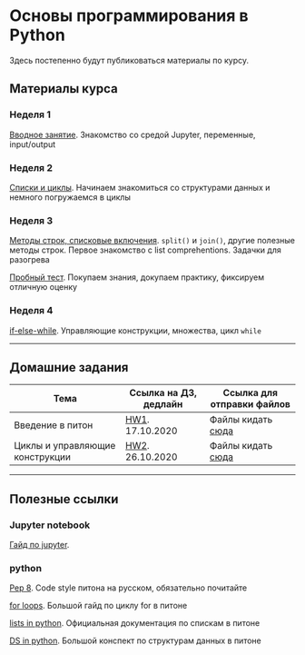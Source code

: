 # Основы программирования в Python 

Здесь постепенно будут публиковаться материалы по курсу.

## Материалы курса

### Неделя 1

[Вводное занятие](https://github.com/mikefilatov/pypol2020/tree/master/week_1). Знакомство со средой Jupyter, переменные, input/output

### Неделя 2

[Списки и циклы](https://github.com/mikefilatov/pypol2020/tree/master/week_2). Начинаем знакомиться со структурами данных и немного погружаемся в циклы

### Неделя 3 

[Методы строк, списковые включения](https://github.com/mikefilatov/pypol2020/tree/master/week_3). `split()` и `join()`, другие полезные методы строк. Первое знакомство с list comprehentions. Задачки для разогрева

[Пробный тест](https://docs.google.com/document/d/1nOzTVK0Dz5-xXTeBjD1Y0W5lzk42l9FUGjdsIGxq7Vo/edit). Покупаем знания, докупаем практику, фиксируем отличную оценку

### Неделя 4 

[if-else-while](https://github.com/mikefilatov/pypol2020/tree/master/week_4). Управляющие конструкции, множества, цикл `while`

----

## Домашние задания


|          Тема        |       Ссылка на ДЗ, дедлайн        |    Ссылка для отправки файлов                |
|------------------|---------------|--------------------|
| Введение в питон | [HW1](https://github.com/mikefilatov/pypol2020/blob/master/HW/hw1.ipynb).  17.10.2020 | Файлы кидать [сюда](https://www.dropbox.com/request/bYaF8bwqHziUtv0CyCXn)  |
| Циклы и управляющие конструкции    | [HW2](https://github.com/mikefilatov/pypol2020/blob/master/HW/hw2.ipynb). 26.10.2020          |      Файлы кидать [сюда](https://www.dropbox.com/request/d8i5pRbAhYOL479WUpeA)              |


----

## Полезные ссылки

### Jupyter notebook

[Гайд по jupyter](https://jupyter-notebook-beginner-guide.readthedocs.io/en/latest/).

### python

[Pep 8](https://pep8.ru/doc/pep8/). Code style питона на русском, обязательно почитайте

[for loops](https://realpython.com/python-for-loop/). Большой гайд по циклу for в питоне

[lists in python](https://docs.python.org/3/tutorial/datastructures.html). Официальная документация по спискам в питоне 

[DS in python](https://realpython.com/python-data-structures/). Большой конспект по структурам данных в питоне
